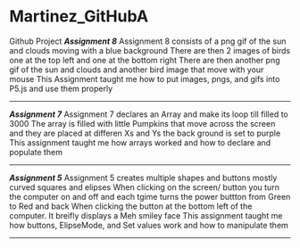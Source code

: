 # Martinez_GitHubA
Github Project
***Assignment 8***
Assignment 8 consists of a png gif of the sun and clouds moving with a blue background
There are then 2 images of birds one at the top left and one at the bottom right
There are then another png gif of the sun and clouds and another bird image that move with your mouse
This Assignment taught me how to put images, pngs, and gifs into P5.js and use them properly
*****************************************************************************************************************
***Assignment 7***
Assignment 7 declares an Array and make its loop till filled to 3000
The array is filled with little Pumpkins that move across the screen and they are placed at differen Xs and Ys
the back ground is set to purple
This assignment taught me how arrays worked and how to declare and populate them
*****************************************************************************************************************
***Assignment 5***
Assignment 5 creates multiple shapes and buttons mostly curved squares and elipses 
When clicking on the screen/ button you turn the computer on and off and each tgime turns the power buttton from Green to Red and back
When clicking the button at the bottom left of the computer. It breifly displays a Meh smiley face
This assignment taught me how buttons, ElipseMode, and Set values work and how to manipulate them
*****************************************************************************************************************

